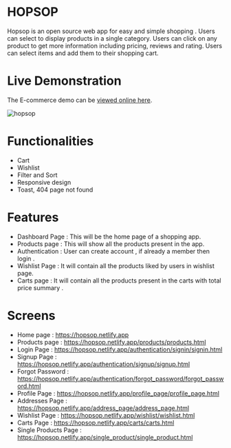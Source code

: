 # HOPSOP 

Hopsop is an open source web app for easy and simple shopping . Users can select to display products in a single category. Users can click on any product to get more information including pricing, reviews and rating. Users can select items and add them to their shopping cart.

# Live Demonstration

The E-commerce demo can be [viewed online here](https://hopsop.netlify.app).

![hopsop](https://user-images.githubusercontent.com/83440686/155136996-a6c495fb-9404-4c24-b696-0a97efd980a7.gif)

# Functionalities 
- Cart
- Wishlist
- Filter and Sort
- Responsive design
- Toast, 404 page not found

# Features
- Dashboard Page : This will be the home page of a shopping app.
- Products page : This will show all the products present in the app.
- Authentication : User can create account , if already a member then login .
- Wishlist Page : It will contain all the products liked by users in wishlist page.
- Carts page : It will contain all the products present in the carts with total price summary .

# Screens 

- Home page : https://hopsop.netlify.app
- Products page : https://hopsop.netlify.app/products/products.html
- Login Page : https://hopsop.netlify.app/authentication/signin/signin.html
- Signup Page : https://hopsop.netlify.app/authentication/signup/signup.html
- Forgot Password : https://hopsop.netlify.app/authentication/forgot_password/forgot_password.html
- Profile Page : https://hopsop.netlify.app/profile_page/profile_page.html
- Addresses Page : https://hopsop.netlify.app/address_page/address_page.html
- Wishlist Page : https://hopsop.netlify.app/wishlist/wishlist.html
- Carts Page : https://hopsop.netlify.app/carts/carts.html
- Single Products Page : https://hopsop.netlify.app/single_product/single_product.html

 

